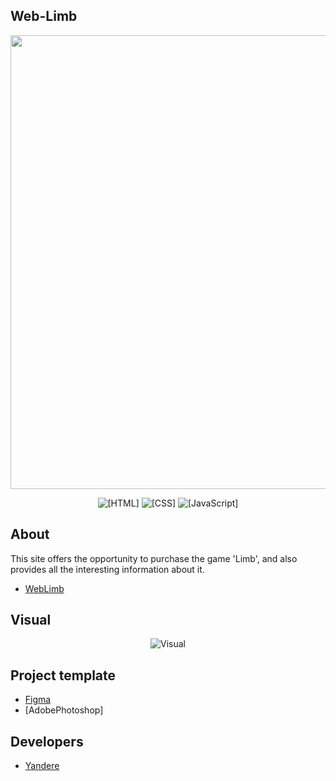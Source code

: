 ## Web-Limb
<p align="center">
 <img src="https://i.imgur.com/88MiQPD.png" width="726" length="2000">
</p>

<p align="center">
 <img src="https://img.shields.io/badge/HTML-pink" alt="[HTML]">
 <img src="https://img.shields.io/badge/CSS-blue" alt="[CSS]">
 <img src="https://img.shields.io/badge/JavaScript-purple" alt="[JavaScript]">
</p>


## About

This site offers the opportunity to purchase the game 'Limb', and also provides all the interesting information about it.
- [WebLimb](http://localhost:63342/Limb/limb.html?_ijt=21k7t6o01mhojebee8cabaas1h&_ij_reload=RELOAD_ON_SAVE)


## Visual
<p align="center">
  <img src="https://github.com/user-attachments/assets/d59a1219-5052-4640-8892-ca56a03d6665" alt="Visual">
</p>


## Project template
- [Figma](https://www.figma.com/design/xpyLOQmSg6UN9tVea81RKA/Untitled?node-id=0-1&t=iVNwkblrpOKObiNs-1)
- [AdobePhotoshop]

## Developers

- [Yandere](https://github.com/yangasai)
